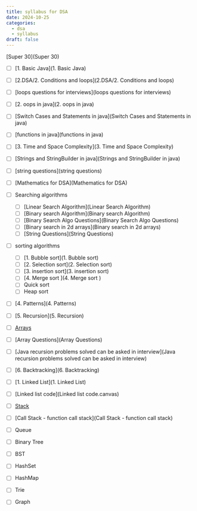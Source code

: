```yaml
---
title: syllabus for DSA
date: 2024-10-25
categories:
  - dsa
  - syllabus
draft: false
---
```

 

[Super 30](Super 30)
- [ ] [1. Basic Java](1. Basic Java)
- [ ] [2.DSA/2. Conditions and loops](2.DSA/2. Conditions and loops)
- [ ] [loops questions for interviews](loops questions for interviews)
- [ ] [2. oops in java](2. oops in java)
- [ ] [Switch Cases and Statements in java](Switch Cases and Statements in java)
- [ ] [functions in java](functions in java)
- [ ] [3. Time and Space Complexity](3. Time and Space Complexity)
- [ ] [Strings and StringBuilder in java](Strings and StringBuilder in java)
- [ ] [string questions](string questions)
- [ ] [Mathematics for DSA](Mathematics for DSA)
- [ ] Searching algorithms
	- [ ] [Linear Search Algorithm](Linear Search Algorithm)
	- [ ] [Binary search Algorithm](Binary search Algorithm)
	- [ ] [Binary Search Algo Questions](Binary Search Algo Questions)
	- [ ] [Binary search in 2d arrays](Binary search in 2d arrays)
	- [ ] [String Questions](String Questions)
- [ ] sorting algorithms
	- [ ] [1. Bubble sort](1. Bubble sort)
	- [ ] [2. Selection sort](2. Selection sort)
	- [ ] [3. insertion sort](3. insertion sort) 
	- [ ] [4. Merge sort ](4. Merge sort )
	- [ ] Quick sort
	- [ ] Heap sort
- [ ] [4. Patterns](4. Patterns)
- [ ] [5. Recursion](5. Recursion)
- [ ] [Arrays](Arrays)
- [ ] [Array Questions](Array Questions)
- [ ] [Java recursion problems solved can be asked in interview](Java recursion problems solved can be asked in interview)
- [ ] [6. Backtracking](6. Backtracking)
- [ ] [1. Linked List](1. Linked List)
- [ ] [Linked list code](Linked list code.canvas)
- [ ] [Stack](Stack)
- [ ] [Call Stack - function call stack](Call Stack - function call stack)
- [ ] Queue
- [ ] Binary Tree
- [ ] BST
- [ ] HashSet
- [ ] HashMap
- [ ] Trie
- [ ] Graph


